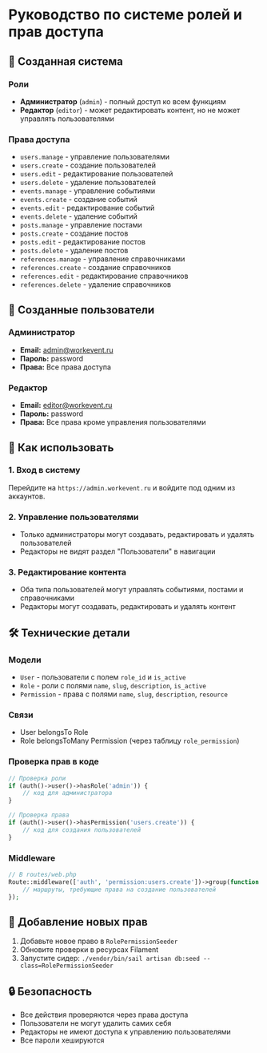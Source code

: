 # Руководство по системе ролей и прав доступа

## 🎯 Созданная система

### Роли
- **Администратор** (`admin`) - полный доступ ко всем функциям
- **Редактор** (`editor`) - может редактировать контент, но не может управлять пользователями

### Права доступа
- `users.manage` - управление пользователями
- `users.create` - создание пользователей  
- `users.edit` - редактирование пользователей
- `users.delete` - удаление пользователей
- `events.manage` - управление событиями
- `events.create` - создание событий
- `events.edit` - редактирование событий
- `events.delete` - удаление событий
- `posts.manage` - управление постами
- `posts.create` - создание постов
- `posts.edit` - редактирование постов
- `posts.delete` - удаление постов
- `references.manage` - управление справочниками
- `references.create` - создание справочников
- `references.edit` - редактирование справочников
- `references.delete` - удаление справочников

## 👥 Созданные пользователи

### Администратор
- **Email:** admin@workevent.ru
- **Пароль:** password
- **Права:** Все права доступа

### Редактор  
- **Email:** editor@workevent.ru
- **Пароль:** password
- **Права:** Все права кроме управления пользователями

## 🔧 Как использовать

### 1. Вход в систему
Перейдите на `https://admin.workevent.ru` и войдите под одним из аккаунтов.

### 2. Управление пользователями
- Только администраторы могут создавать, редактировать и удалять пользователей
- Редакторы не видят раздел "Пользователи" в навигации

### 3. Редактирование контента
- Оба типа пользователей могут управлять событиями, постами и справочниками
- Редакторы могут создавать, редактировать и удалять контент

## 🛠️ Технические детали

### Модели
- `User` - пользователи с полем `role_id` и `is_active`
- `Role` - роли с полями `name`, `slug`, `description`, `is_active`
- `Permission` - права с полями `name`, `slug`, `description`, `resource`

### Связи
- User belongsTo Role
- Role belongsToMany Permission (через таблицу `role_permission`)

### Проверка прав в коде
```php
// Проверка роли
if (auth()->user()->hasRole('admin')) {
    // код для администратора
}

// Проверка права
if (auth()->user()->hasPermission('users.create')) {
    // код для создания пользователей
}
```

### Middleware
```php
// В routes/web.php
Route::middleware(['auth', 'permission:users.create'])->group(function () {
    // маршруты, требующие права на создание пользователей
});
```

## 📝 Добавление новых прав

1. Добавьте новое право в `RolePermissionSeeder`
2. Обновите проверки в ресурсах Filament
3. Запустите сидер: `./vendor/bin/sail artisan db:seed --class=RolePermissionSeeder`

## 🔒 Безопасность

- Все действия проверяются через права доступа
- Пользователи не могут удалить самих себя
- Редакторы не имеют доступа к управлению пользователями
- Все пароли хешируются
